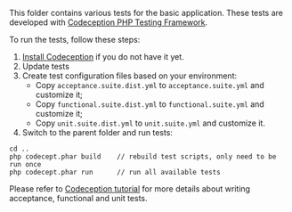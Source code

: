 This folder contains various tests for the basic application.
These tests are developed with [Codeception PHP Testing Framework](http://codeception.com/).

To run the tests, follow these steps:

1. [Install Codeception](http://codeception.com/quickstart) if you do not have it yet.
2. Update tests
2. Create test configuration files based on your environment:
   - Copy `acceptance.suite.dist.yml` to `acceptance.suite.yml` and customize it;
   - Copy `functional.suite.dist.yml` to `functional.suite.yml` and customize it;
   - Copy `unit.suite.dist.yml` to `unit.suite.yml` and customize it.
3. Switch to the parent folder and run tests:

```
cd ..
php codecept.phar build    // rebuild test scripts, only need to be run once
php codecept.phar run      // run all available tests
```

Please refer to [Codeception tutorial](http://codeception.com/docs/01-Introduction) for
more details about writing acceptance, functional and unit tests.
